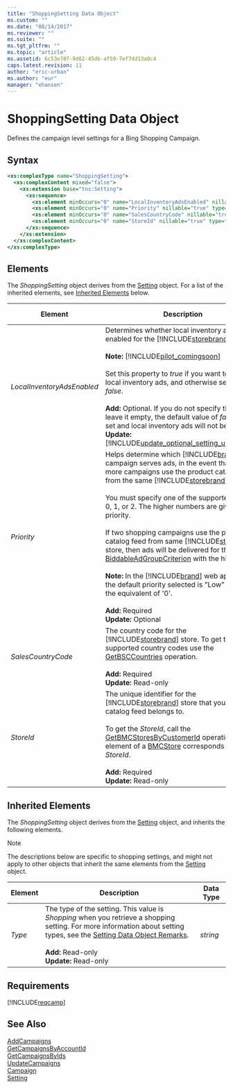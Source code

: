 ```yaml
---
title: "ShoppingSetting Data Object"
ms.custom: ""
ms.date: "08/14/2017"
ms.reviewer: ""
ms.suite: ""
ms.tgt_pltfrm: ""
ms.topic: "article"
ms.assetid: 6c53e787-9d62-45db-af59-7ef7dd13a0c4
caps.latest.revision: 11
author: "eric-urban"
ms.author: "eur"
manager: "ehansen"
---
```

# ShoppingSetting Data Object
Defines the campaign level settings for a Bing Shopping Campaign.

## Syntax

```xml
<xs:complexType name="ShoppingSetting">
  <xs:complexContent mixed="false">
    <xs:extension base="tns:Setting">
      <xs:sequence>
        <xs:element minOccurs="0" name="LocalInventoryAdsEnabled" nillable="true" type="xs:boolean"/>
        <xs:element minOccurs="0" name="Priority" nillable="true" type="xs:int"/>
        <xs:element minOccurs="0" name="SalesCountryCode" nillable="true" type="xs:string"/>
        <xs:element minOccurs="0" name="StoreId" nillable="true" type="xs:long"/>
      </xs:sequence>
    </xs:extension>
  </xs:complexContent>
</xs:complexType>
```

## <a name="Elements"></a>Elements
The *ShoppingSetting* object derives from the [Setting](../campaign-api/setting-data-object.md) object. For a list of the inherited elements, see [Inherited Elements](#InheritedElements) below.


|Element|Description|Data Type|
|-----------|---------------|-------------|
|*LocalInventoryAdsEnabled*|Determines whether local inventory ads are enabled for the [!INCLUDE[storebrand](../campaign-api/includes/storebrand.md)] store.<br/><br/>**Note:** [!INCLUDE[pilot_comingsoon](../campaign-api/includes/pilot-comingsoon.md)]<br/><br/>Set this property to *true* if you want to enable local inventory ads, and otherwise set it to *false*.<br/><br/>**Add:** Optional. If you do not specify this field or leave it empty, the default value of *false* will be set and local inventory ads will not be enabled.<br/>**Update:** [!INCLUDE[update_optional_setting_unchanged](../campaign-api/includes/update-optional-setting-unchanged.md)]|*boolean*|
|*Priority*|Helps determine which [!INCLUDE[brand_bsc](../campaign-api/includes/brand-bsc.md)] campaign  serves ads, in the event that two or more campaigns use the product catalog feed from the same [!INCLUDE[storebrand](../campaign-api/includes/storebrand.md)] store.<br /><br />You must specify one of the supported values: 0, 1, or 2. The higher numbers are given higher priority.<br /><br />If two shopping campaigns use the product catalog feed from same [!INCLUDE[storebrand](../campaign-api/includes/storebrand.md)] store, then  ads will be delivered for the [BiddableAdGroupCriterion](../campaign-api/biddableadgroupcriterion-data-object.md) with the highest bid.<br /><br />**Note:** In the [!INCLUDE[brand](../campaign-api/includes/brand.md)] web application, the default priority selected is "Low" which is the equivalent of '0'.<br/><br/>**Add:** Required<br/>**Update:** Optional|*int*|
|*SalesCountryCode*|The country code for the [!INCLUDE[storebrand](../campaign-api/includes/storebrand.md)] store. To get the list of supported country codes use the [GetBSCCountries](../campaign-api/getbsccountries-service-operation.md) operation.<br/><br/>**Add:** Required<br/>**Update:** Read-only|*string*|
|*StoreId*|The unique identifier for the [!INCLUDE[storebrand](../campaign-api/includes/storebrand.md)] store that your product catalog feed belongs to.<br /><br />To get the *StoreId*, call the [GetBMCStoresByCustomerId](../campaign-api/getbmcstoresbycustomerid-service-operation.md) operation. The *Id* element of a [BMCStore](../campaign-api/bmcstore-data-object.md) corresponds to this *StoreId*.<br/><br/>**Add:** Required<br/>**Update:** Read-only|*long*|

## <a name="InheritedElements"></a>Inherited Elements
The *ShoppingSetting* object derives from the [Setting](../campaign-api/setting-data-object.md) object, and inherits the following elements. 

> [!NOTE]
> The descriptions below are specific to shopping settings, and might not apply to other objects that inherit the same elements from the [Setting](../campaign-api/setting-data-object.md) object.

|Element|Description|Data Type|
|-----------|---------------|-------------|
|*Type*|The type of the setting. This value is *Shopping* when you retrieve a shopping setting. For more information about setting types, see the [Setting Data Object Remarks](../campaign-api/setting-data-object.md#remarks).<br/><br/>**Add:** Read-only<br/>**Update:** Read-only|*string*|

## Requirements
[!INCLUDE[reqcamp](../campaign-api/includes/reqcamp.md)]
## See Also
[AddCampaigns](../campaign-api/addcampaigns-service-operation.md)  
[GetCampaignsByAccountId](../campaign-api/getcampaignsbyaccountid-service-operation.md)  
[GetCampaignsByIds](../campaign-api/getcampaignsbyids-service-operation.md)  
[UpdateCampaigns](../campaign-api/updatecampaigns-service-operation.md)  
[Campaign](../campaign-api/campaign-data-object.md)  
[Setting](../campaign-api/setting-data-object.md)  

